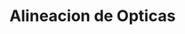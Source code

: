 ---
title: "Alineacion de Opticas"
url: /ciudad-autonoma-de-buenos-aires/alineacion-de-opticas/
shop: Optiker
---